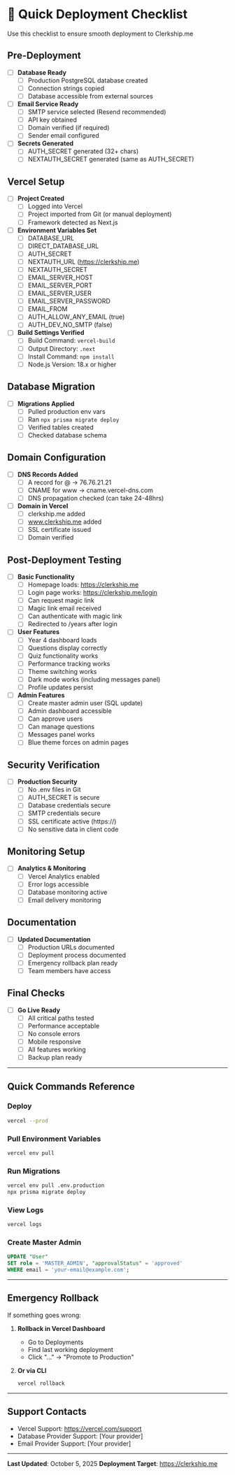 # 🚀 Quick Deployment Checklist

Use this checklist to ensure smooth deployment to Clerkship.me

## Pre-Deployment

- [ ] **Database Ready**
  - [ ] Production PostgreSQL database created
  - [ ] Connection strings copied
  - [ ] Database accessible from external sources

- [ ] **Email Service Ready**
  - [ ] SMTP service selected (Resend recommended)
  - [ ] API key obtained
  - [ ] Domain verified (if required)
  - [ ] Sender email configured

- [ ] **Secrets Generated**
  - [ ] AUTH_SECRET generated (32+ chars)
  - [ ] NEXTAUTH_SECRET generated (same as AUTH_SECRET)

## Vercel Setup

- [ ] **Project Created**
  - [ ] Logged into Vercel
  - [ ] Project imported from Git (or manual deployment)
  - [ ] Framework detected as Next.js

- [ ] **Environment Variables Set**
  - [ ] DATABASE_URL
  - [ ] DIRECT_DATABASE_URL
  - [ ] AUTH_SECRET
  - [ ] NEXTAUTH_URL (https://clerkship.me)
  - [ ] NEXTAUTH_SECRET
  - [ ] EMAIL_SERVER_HOST
  - [ ] EMAIL_SERVER_PORT
  - [ ] EMAIL_SERVER_USER
  - [ ] EMAIL_SERVER_PASSWORD
  - [ ] EMAIL_FROM
  - [ ] AUTH_ALLOW_ANY_EMAIL (true)
  - [ ] AUTH_DEV_NO_SMTP (false)

- [ ] **Build Settings Verified**
  - [ ] Build Command: `vercel-build`
  - [ ] Output Directory: `.next`
  - [ ] Install Command: `npm install`
  - [ ] Node.js Version: 18.x or higher

## Database Migration

- [ ] **Migrations Applied**
  - [ ] Pulled production env vars
  - [ ] Ran `npx prisma migrate deploy`
  - [ ] Verified tables created
  - [ ] Checked database schema

## Domain Configuration

- [ ] **DNS Records Added**
  - [ ] A record for @ → 76.76.21.21
  - [ ] CNAME for www → cname.vercel-dns.com
  - [ ] DNS propagation checked (can take 24-48hrs)

- [ ] **Domain in Vercel**
  - [ ] clerkship.me added
  - [ ] www.clerkship.me added
  - [ ] SSL certificate issued
  - [ ] Domain verified

## Post-Deployment Testing

- [ ] **Basic Functionality**
  - [ ] Homepage loads: https://clerkship.me
  - [ ] Login page works: https://clerkship.me/login
  - [ ] Can request magic link
  - [ ] Magic link email received
  - [ ] Can authenticate with magic link
  - [ ] Redirected to /years after login

- [ ] **User Features**
  - [ ] Year 4 dashboard loads
  - [ ] Questions display correctly
  - [ ] Quiz functionality works
  - [ ] Performance tracking works
  - [ ] Theme switching works
  - [ ] Dark mode works (including messages panel)
  - [ ] Profile updates persist

- [ ] **Admin Features**
  - [ ] Create master admin user (SQL update)
  - [ ] Admin dashboard accessible
  - [ ] Can approve users
  - [ ] Can manage questions
  - [ ] Messages panel works
  - [ ] Blue theme forces on admin pages

## Security Verification

- [ ] **Production Security**
  - [ ] No .env files in Git
  - [ ] AUTH_SECRET is secure
  - [ ] Database credentials secure
  - [ ] SMTP credentials secure
  - [ ] SSL certificate active (https://)
  - [ ] No sensitive data in client code

## Monitoring Setup

- [ ] **Analytics & Monitoring**
  - [ ] Vercel Analytics enabled
  - [ ] Error logs accessible
  - [ ] Database monitoring active
  - [ ] Email delivery monitoring

## Documentation

- [ ] **Updated Documentation**
  - [ ] Production URLs documented
  - [ ] Deployment process documented
  - [ ] Emergency rollback plan ready
  - [ ] Team members have access

## Final Checks

- [ ] **Go Live Ready**
  - [ ] All critical paths tested
  - [ ] Performance acceptable
  - [ ] No console errors
  - [ ] Mobile responsive
  - [ ] All features working
  - [ ] Backup plan ready

---

## Quick Commands Reference

### Deploy
```bash
vercel --prod
```

### Pull Environment Variables
```bash
vercel env pull
```

### Run Migrations
```bash
vercel env pull .env.production
npx prisma migrate deploy
```

### View Logs
```bash
vercel logs
```

### Create Master Admin
```sql
UPDATE "User" 
SET role = 'MASTER_ADMIN', "approvalStatus" = 'approved' 
WHERE email = 'your-email@example.com';
```

---

## Emergency Rollback

If something goes wrong:

1. **Rollback in Vercel Dashboard**
   - Go to Deployments
   - Find last working deployment
   - Click "..." → "Promote to Production"

2. **Or via CLI**
   ```bash
   vercel rollback
   ```

---

## Support Contacts

- Vercel Support: https://vercel.com/support
- Database Provider Support: [Your provider]
- Email Provider Support: [Your provider]

---

**Last Updated**: October 5, 2025
**Deployment Target**: https://clerkship.me
